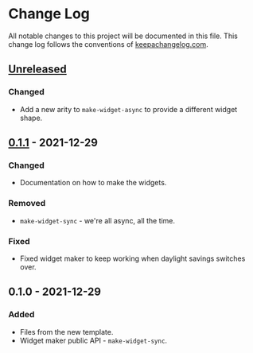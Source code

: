 # Change Log
All notable changes to this project will be documented in this file. This change log follows the conventions of [keepachangelog.com](http://keepachangelog.com/).

## [Unreleased]
### Changed
- Add a new arity to `make-widget-async` to provide a different widget shape.

## [0.1.1] - 2021-12-29
### Changed
- Documentation on how to make the widgets.

### Removed
- `make-widget-sync` - we're all async, all the time.

### Fixed
- Fixed widget maker to keep working when daylight savings switches over.

## 0.1.0 - 2021-12-29
### Added
- Files from the new template.
- Widget maker public API - `make-widget-sync`.

[Unreleased]: https://github.com/your-name/datomic-expert/compare/0.1.1...HEAD
[0.1.1]: https://github.com/your-name/datomic-expert/compare/0.1.0...0.1.1
